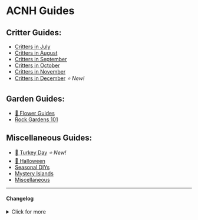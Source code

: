# ACNH Guides

<head>
    <meta name="twitter:card" content="summary" />
    <meta name="twitter:site" content="@cestislife"/>
    <meta name="twitter:title" content="cestislife's ACNH Guides"/>
    <meta name="twitter:image" content="https://cestislife.github.io/card.png"/>
</head>

## Critter Guides:
* [Critters in July](https://cestislife.github.io/critters_july)
* [Critters in August](https://cestislife.github.io/critters_august)
* [Critters in September](https://cestislife.github.io/critters_september)
* [Critters in October](https://cestislife.github.io/critters_october)
* [Critters in November](https://cestislife.github.io/critters_november)  
* [Critters in December](https://cestislife.github.io/critters_december)  *⭐ New!*    

## Garden Guides:
* [🌹 Flower Guides](https://cestislife.github.io/flower_guides)
* [Rock Gardens 101](https://cestislife.github.io/rockguide) 

## Miscellaneous Guides:
* [🦃 Turkey Day](https://cestislife.github.io/turkeyday) *⭐ New!*    
* [🎃 Halloween](https://cestislife.github.io/halloween)
* [Seasonal DIYs](https://cestislife.github.io/seasonaldiy) 
* [Mystery Islands](https://cestislife.github.io/mysteryisland) 
* [Miscellaneous](https://cestislife.github.io/misc)

* * *
#### Changelog

<details>
    <summary>Click for more</summary>

> **30/11/2020**   
> * Added arrving critters - December

> **24/11/2020**   
> * Added Turkey Day Guide
   
> **21/11/2020**   
> * Added Critter Schedule - leaving November
> * Updated balloon guide, seasonal DIYs guide (1.6.0 update)
    
> **31/10/2020**   
> * Added Critter Schedule - arriving November
    
> **13/10/2020**   
> * Added Critter Schedule - leaving October
    
> **01/10/2020**  
> * Added candy mechanics guide

> **30/09/2020**   
> * Added Critter Schedule - arriving October
> * Added Halloween guide
    
> **20/09/2020**   
> * Added Critter Schedule - leaving September
    
> **02/09/2020**   
> * Added seasonal DIY guide    
> * Added mystery island guide   

> **31/08/2020**   
> * Added Critter Schedule - arriving September     

> **30/08/2020**   
> * Added dark mode support   
> * Added in-depth rock guide   

> **20/08/2020**   
> * Added Critter Schedule - leaving August   

> **08/08/2020**   
> * Added Flower Guides - LotV guide.   

> **30/07/2020**   
> * Added miscellaneous - tool durability guide.  

> **28/07/2020**   
> * Added miscellaneous - pocket camp items guide.

> **23/07/2020**   
> * Added miscellaneous - balloon guide.   

> **22/07/2020**  
> * Site rework.
> * Added August critter guide and rock guide.
> * Added phenotype graphic in Flower Guides.

</details>
